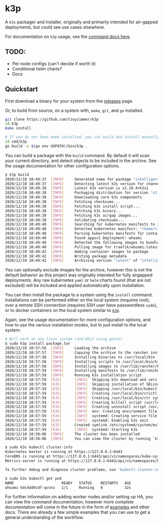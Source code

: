 # k3p

A `k3s` packager and installer, originally and primarily intended for air-gapped deployments, but could see use cases elsewhere.

For documentation on `k3p` usage, see the [command docs here](doc/k3p.md).

## TODO:

- Per node configs (can't decide if worth it)
- Conditional helm charts?
- Docs

## Quickstart

First download a binary for your system from the [releases](https://github.com/tinyzimmer/k3p/releases) page.

Or, to build from source, on a system with, `make`, `git`, and `go` installed.

```bash
git clone https://github.com/tinyzimmer/k3p
cd k3p
make install

# If you do not have make installed, you can build and install manually with:
cd cmd/k3p
go build -o $(go env GOPATH)/bin/k3p .
```

You can build a package with the `build` command. By default it will scan your current directory, and
detect objects to be included in the archive. See the usage documentation for other configuration options.

```bash
$ k3p build 
2020/12/10 10:49:37  [INFO]     Generated name for package "intelligent_wu"
2020/12/10 10:49:37  [INFO]     Detecting latest k3s version for channel stable
2020/12/10 10:49:38  [INFO]     Latest k3s version is v1.19.4+k3s1
2020/12/10 10:49:38  [INFO]     Packaging distribution for version "v1.19.4+k3s1" using "amd64" architecture
2020/12/10 10:49:38  [INFO]     Downloading core k3s components
2020/12/10 10:49:38  [INFO]     Fetching checksums...
2020/12/10 10:49:38  [INFO]     Fetching k3s install script...
2020/12/10 10:49:38  [INFO]     Fetching k3s binary...
2020/12/10 10:49:38  [INFO]     Fetching k3s airgap images...
2020/12/10 10:49:38  [INFO]     Validating checksums...
2020/12/10 10:49:40  [INFO]     Searching for kubernetes manifests to include in the archive
2020/12/10 10:49:40  [INFO]     Detected kubernetes manifest: "/home/tinyzimmer/devel/k3p/example-manifests/whoami.yaml"
2020/12/10 10:49:40  [INFO]     Parsing kubernetes manifests for container images to download
2020/12/10 10:49:40  [INFO]     Found appsv1 Deployment: whoami
2020/12/10 10:49:40  [INFO]     Detected the following images to bundle with the package: [traefik/whoami:latest]
2020/12/10 10:49:40  [INFO]     Pulling image for traefik/whoami:latest
2020/12/10 10:49:42  [INFO]     Adding container images to package
2020/12/10 10:49:42  [INFO]     Writing package metadata
2020/12/10 10:49:42  [INFO]     Archiving version "latest" of "intelligent_wu" to "/home/tinyzimmer/devel/k3p/package.tar"
```

You can optionally exclude images for the archive, however this is not the default behavior as this project was originally intended
for fully airgapped deployments. Any raw kubernetes `yaml` or `helm` charts found (that are not excluded) will be included and applied
automatically upon installation.

You can then install the package to a system using the `install` command. Installations can be performed either on the local system (requires root),
over a remote SSH connection (requires SSH user have passwordless `sudo`), or to docker containers on the local system similar to [`k3d`](https://github.com/rancher/k3d).

Again, see the usage documentation for more configuration options, and how to use the various installation modes, but to just install to the local system:

```bash
# Will work on any linux system (and WSL2 using genie)
$ sudo k3p install package.tar 
2020/12/10 10:57:56  [INFO]     Loading the archive
2020/12/10 10:57:57  [INFO]     Copying the archive to the rancher installation directory
2020/12/10 10:57:58  [INFO]     Installing binaries to /usr/local/bin
2020/12/10 10:57:58  [INFO]     Installing scripts to /usr/local/bin/k3p-scripts
2020/12/10 10:57:58  [INFO]     Installing images to /var/lib/rancher/k3s/agent/images
2020/12/10 10:57:59  [INFO]     Installing manifests to /var/lib/rancher/k3s/server/manifests
2020/12/10 10:57:59  [INFO]     Running k3s installation script
2020/12/10 10:57:59  [K3S]      [INFO]  Skipping k3s download and verify
2020/12/10 10:57:59  [K3S]      [INFO]  Skipping installation of SELinux RPM
2020/12/10 10:57:59  [K3S]      [INFO]  Skipping /usr/local/bin/kubectl symlink to k3s, command exists in PATH at /usr/bin/kubectl
2020/12/10 10:57:59  [K3S]      [INFO]  Creating /usr/local/bin/crictl symlink to k3s
2020/12/10 10:57:59  [K3S]      [INFO]  Creating /usr/local/bin/ctr symlink to k3s
2020/12/10 10:57:59  [K3S]      [INFO]  Creating killall script /usr/local/bin/k3s-killall.sh
2020/12/10 10:57:59  [K3S]      [INFO]  Creating uninstall script /usr/local/bin/k3s-uninstall.sh
2020/12/10 10:57:59  [K3S]      [INFO]  env: Creating environment file /etc/systemd/system/k3s.service.env
2020/12/10 10:57:59  [K3S]      [INFO]  systemd: Creating service file /etc/systemd/system/k3s.service
2020/12/10 10:57:59  [K3S]      [INFO]  systemd: Enabling k3s unit
2020/12/10 10:57:59  [K3S]      Created symlink /etc/systemd/system/multi-user.target.wants/k3s.service → /etc/systemd/system/k3s.service.
2020/12/10 10:57:59  [K3S]      [INFO]  systemd: Starting k3s
2020/12/10 10:58:06  [INFO]     The cluster has been installed
2020/12/10 10:58:06  [INFO]     You can view the cluster by running `k3s kubectl cluster-info`

$ sudo k3s kubectl cluster-info
Kubernetes master is running at https://127.0.0.1:6443
CoreDNS is running at https://127.0.0.1:6443/api/v1/namespaces/kube-system/services/kube-dns:dns/proxy
Metrics-server is running at https://127.0.0.1:6443/api/v1/namespaces/kube-system/services/https:metrics-server:/proxy

To further debug and diagnose cluster problems, use 'kubectl cluster-info dump'.

$ sudo k3s kubectl get pod
NAME                      READY   STATUS    RESTARTS   AGE
whoami-5dc4dd9cdf-qvvnz   1/1     Running   0          32s
```

For further information on adding worker nodes and/or setting up HA, you can view the command documentation, 
however more complete documentation will come in the future in the form of [examples](examples/) and other docs.
There are already a few simple examples that you can use to get a general understanding of the workflow.
